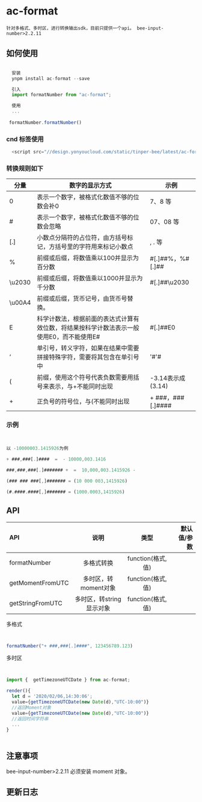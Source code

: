 # ac-format

    针对多格式、多时区，进行转换输出sdk，目前只提供一个api。 bee-input-number>2.2.11 

## 如何使用

```js

  安装
  ynpm install ac-format --save

  引入
  import formatNumber from "ac-format"; 

  使用 
  ...
 
 formatNumber.formatNumber()

```

### cnd 标签使用

```js  
  <script src="//design.yonyoucloud.com/static/tinper-bee/latest/ac-format/dist/index.js"></script>
```

### 转换规则如下 


分量 | 数字的显示方式 | 示例
-- | -- | --
0 | 表示一个数字，被格式化数值不够的位数会补0 | 7、8 等 |
\# | 表示一个数字，被格式化数值不够的位数会忽略 | 07、08 等 |
[.] | 小数点分隔符的占位符，由方括号标记，方括号里的字符用来标记小数点 | , . 等 |
% | 前缀或后缀，将数值乘以100并显示为百分数 | #[.]##%，%#[.]## |
\u2030 | 前缀或后缀，将数值乘以1000并显示为千分数 | #[.]##\u2030 |
\u00A4 | 前缀或后缀，货币记号，由货币号替换。 |  
E | 科学计数法，根据前面的表达式计算有效位数，将结果按科学计数法表示一般使用E0，而不能使用E# | #[.]##E0
‘ | 单引号，转义字符，如果在结果中需要拼接特殊字符，需要将其包含在单引号中 | '#'#
( | 前缀，使用这个符号代表负数需要用括号来表示，与+不能同时出现 | -3.14表示成(3.14)
\+ | 正负号的符号位，与(不能同时出现 | + ###，###[.]#### |


###  示例

```js

 
以 -10000003.1415926为例

+ ###,###[.]####  =  - 10000,003.1416

###,###,###[.]####### +  =  10,000,003.1415926 -

(### ### ###[,]####### = (10 000 003,1415926)    

(#.####.####[,]####### = (1000.0003,1415926)  

```

## API 


|API|说明|类型|默认值/参数|
|:--|:---:|:--:|---:|
formatNumber             |多格式转换   |function(格式,值)| 
getMomentFromUTC             |多时区，转moment对象   |function(格式,值)| 
getStringFromUTC             |多时区，转string 显示对象   |function(格式,值)| 


多格式

```js


formatNumber("+ ###,###[.]####", 123456789.123) 

```


多时区

```js


import {  getTimezoneUTCDate } from ac-format;

render(){
  let d = '2020/02/06,14:30:06';
  value={getTimezoneUTCDate(new Date(d),"UTC-10:00")}
  //返回Moment对象
  value={getTimezoneUTCDate(new Date(d),"UTC-10:00")}
  //返回时间字符串
  ...
}
    

```


## 注意事项

  bee-input-number>2.2.11 
  必须安装 moment 对象。

## 更新日志



